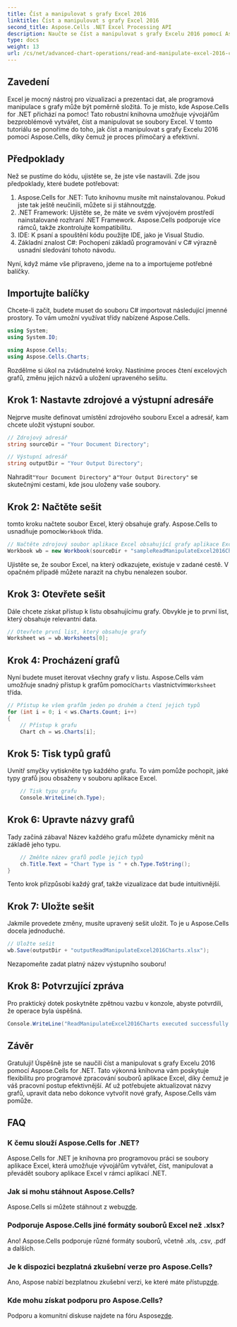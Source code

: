 ```yaml
---
title: Číst a manipulovat s grafy Excel 2016
linktitle: Číst a manipulovat s grafy Excel 2016
second_title: Aspose.Cells .NET Excel Processing API
description: Naučte se číst a manipulovat s grafy Excelu 2016 pomocí Aspose.Cells for .NET pomocí tohoto podrobného průvodce.
type: docs
weight: 13
url: /cs/net/advanced-chart-operations/read-and-manipulate-excel-2016-charts/
---
```

## Zavedení

Excel je mocný nástroj pro vizualizaci a prezentaci dat, ale programová manipulace s grafy může být poměrně složitá. To je místo, kde Aspose.Cells for .NET přichází na pomoc! Tato robustní knihovna umožňuje vývojářům bezproblémově vytvářet, číst a manipulovat se soubory Excel. V tomto tutoriálu se ponoříme do toho, jak číst a manipulovat s grafy Excelu 2016 pomocí Aspose.Cells, díky čemuž je proces přímočarý a efektivní.

## Předpoklady

Než se pustíme do kódu, ujistěte se, že jste vše nastavili. Zde jsou předpoklady, které budete potřebovat:

1.  Aspose.Cells for .NET: Tuto knihovnu musíte mít nainstalovanou. Pokud jste tak ještě neučinili, můžete si ji stáhnout[zde](https://releases.aspose.com/cells/net/).
2. .NET Framework: Ujistěte se, že máte ve svém vývojovém prostředí nainstalované rozhraní .NET Framework. Aspose.Cells podporuje více rámců, takže zkontrolujte kompatibilitu.
3. IDE: K psaní a spouštění kódu použijte IDE, jako je Visual Studio. 
4. Základní znalost C#: Pochopení základů programování v C# výrazně usnadní sledování tohoto návodu.

Nyní, když máme vše připraveno, jdeme na to a importujeme potřebné balíčky.

## Importujte balíčky

Chcete-li začít, budete muset do souboru C# importovat následující jmenné prostory. To vám umožní využívat třídy nabízené Aspose.Cells.

```csharp
using System;
using System.IO;

using Aspose.Cells;
using Aspose.Cells.Charts;
```

Rozdělme si úkol na zvládnutelné kroky. Nastíníme proces čtení excelových grafů, změnu jejich názvů a uložení upraveného sešitu.

## Krok 1: Nastavte zdrojové a výstupní adresáře

Nejprve musíte definovat umístění zdrojového souboru Excel a adresář, kam chcete uložit výstupní soubor.

```csharp
// Zdrojový adresář
string sourceDir = "Your Document Directory";

// Výstupní adresář
string outputDir = "Your Output Directory";
```

 Nahradit`"Your Document Directory"` a`"Your Output Directory"` se skutečnými cestami, kde jsou uloženy vaše soubory.

## Krok 2: Načtěte sešit

 tomto kroku načtete soubor Excel, který obsahuje grafy. Aspose.Cells to usnadňuje pomocí`Workbook` třída.

```csharp
// Načtěte zdrojový soubor aplikace Excel obsahující grafy aplikace Excel 2016
Workbook wb = new Workbook(sourceDir + "sampleReadManipulateExcel2016Charts.xlsx");
```

Ujistěte se, že soubor Excel, na který odkazujete, existuje v zadané cestě. V opačném případě můžete narazit na chybu nenalezen soubor.

## Krok 3: Otevřete sešit

Dále chcete získat přístup k listu obsahujícímu grafy. Obvykle je to první list, který obsahuje relevantní data.

```csharp
// Otevřete první list, který obsahuje grafy
Worksheet ws = wb.Worksheets[0];
```

## Krok 4: Procházení grafů

 Nyní budete muset iterovat všechny grafy v listu. Aspose.Cells vám umožňuje snadný přístup k grafům pomocí`Charts` vlastnictvím`Worksheet` třída.

```csharp
// Přístup ke všem grafům jeden po druhém a čtení jejich typů
for (int i = 0; i < ws.Charts.Count; i++)
{
    // Přístup k grafu
    Chart ch = ws.Charts[i];
```

## Krok 5: Tisk typů grafů

Uvnitř smyčky vytiskněte typ každého grafu. To vám pomůže pochopit, jaké typy grafů jsou obsaženy v souboru aplikace Excel.

```csharp
    // Tisk typu grafu
    Console.WriteLine(ch.Type);
```

## Krok 6: Upravte názvy grafů

Tady začíná zábava! Název každého grafu můžete dynamicky měnit na základě jeho typu.

```csharp
    // Změňte název grafů podle jejich typů
    ch.Title.Text = "Chart Type is " + ch.Type.ToString();
}
```

Tento krok přizpůsobí každý graf, takže vizualizace dat bude intuitivnější.

## Krok 7: Uložte sešit

Jakmile provedete změny, musíte upravený sešit uložit. To je u Aspose.Cells docela jednoduché.

```csharp
// Uložte sešit
wb.Save(outputDir + "outputReadManipulateExcel2016Charts.xlsx");
```

Nezapomeňte zadat platný název výstupního souboru!

## Krok 8: Potvrzující zpráva

Pro praktický dotek poskytněte zpětnou vazbu v konzole, abyste potvrdili, že operace byla úspěšná.

```csharp
Console.WriteLine("ReadManipulateExcel2016Charts executed successfully.");
```

## Závěr

Gratuluji! Úspěšně jste se naučili číst a manipulovat s grafy Excelu 2016 pomocí Aspose.Cells for .NET. Tato výkonná knihovna vám poskytuje flexibilitu pro programové zpracování souborů aplikace Excel, díky čemuž je váš pracovní postup efektivnější. Ať už potřebujete aktualizovat názvy grafů, upravit data nebo dokonce vytvořit nové grafy, Aspose.Cells vám pomůže.

## FAQ

### K čemu slouží Aspose.Cells for .NET?
Aspose.Cells for .NET je knihovna pro programovou práci se soubory aplikace Excel, která umožňuje vývojářům vytvářet, číst, manipulovat a převádět soubory aplikace Excel v rámci aplikací .NET.

### Jak si mohu stáhnout Aspose.Cells?
 Aspose.Cells si můžete stáhnout z webu[zde](https://releases.aspose.com/cells/net/).

### Podporuje Aspose.Cells jiné formáty souborů Excel než .xlsx?
Ano! Aspose.Cells podporuje různé formáty souborů, včetně .xls, .csv, .pdf a dalších.

### Je k dispozici bezplatná zkušební verze pro Aspose.Cells?
 Ano, Aspose nabízí bezplatnou zkušební verzi, ke které máte přístup[zde](https://releases.aspose.com/).

### Kde mohu získat podporu pro Aspose.Cells?
 Podporu a komunitní diskuse najdete na fóru Aspose[zde](https://forum.aspose.com/c/cells/9).
